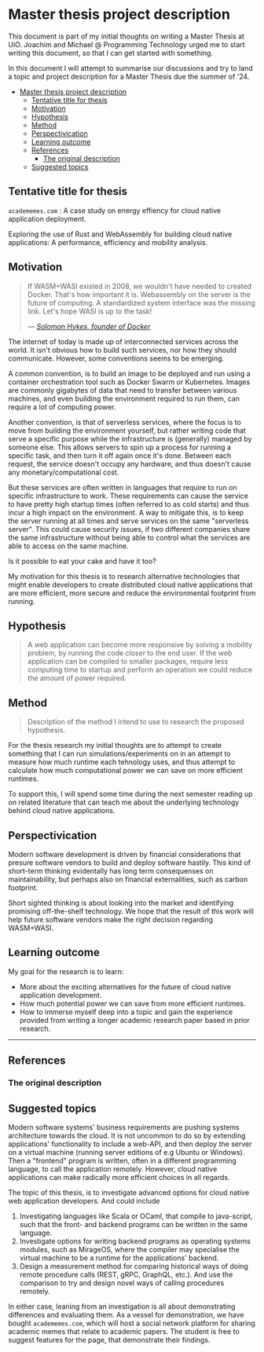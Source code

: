 # Master thesis project description

This document is part of my initial thoughts on writing a Master Thesis at UiO.
Joachim and Michael @ Programming Technology urged me to start writing this
document, so that I can get started with something.

In this document I will attempt to summarise our discussions and try to land a
topic and project description for a Master Thesis due the summer of '24.

<!--toc:start-->

- [Master thesis project description](#master-thesis-project-description)
  - [Tentative title for thesis](#tentative-title-for-thesis)
  - [Motivation](#motivation)
  - [Hypothesis](#hypothesis)
  - [Method](#method)
  - [Perspectivication](#perspectivication)
  - [Learning outcome](#learning-outcome)
  - [References](#references)
    - [The original description](#the-original-description)
  - [Suggested topics](#suggested-topics)

<!--toc:end-->

## Tentative title for thesis

<!-- Suggestion from Joachim. -->

`academemes.com` : A case study on energy effiency for cloud native application
deployment.

Exploring the use of Rust and WebAssembly for building cloud native
applications: A performance, efficiency and mobility analysis.

## Motivation

> If WASM+WASI existed in 2008, we wouldn't have needed to created Docker.
> That's how important it is. Webassembly on the server is the future of
> computing. A standardized system interface was the missing link. Let's hope
> WASI is up to the task!
>
> &mdash;
> [_Solomon Hykes, founder of Docker_](https://twitter.com/solomonstre/status/1111004913222324225?lang=en)

<!-- What is the general topic. -->

The internet of today is made up of interconnected services across the world. It
isn't obvious how to build such services, nor how they should communicate.
However, some conventions seems to be emerging.

<!-- A presentation of one such conventions -->

A common convention, is to build an image to be deployed and run using a
container orchestration tool such as Docker Swarm or Kubernetes. Images are
commonly gigabytes of data that need to transfer between various machines, and
even building the environment required to run them, can require a lot of
computing power.

<!-- A presentation of another convention -->

Another convention, is that of serverless services, where the focus is to move
from building the environment yourself, but rather writing code that serve a
specific purpose while the infrastructure is (generally) managed by someone
else. This allows servers to spin up a process for running a specific task, and
then turn it off again once it's done. Between each request, the service doesn't
occupy any hardware, and thus doesn't cause any monetary/computational cost.

<!-- Potential issues related to the previous conventions -->

But these services are often written in languages that require to run on
specific infrastructure to work. These requirements can cause the service to
have pretty high startup times (often referred to as cold starts) and thus incur
a high impact on the environment. A way to mitigate this, is to keep the server
running at all times and serve services on the same "serverless server". This
could cause security issues, if two different companies share the same
infrastructure without being able to control what the services are able to
access on the same machine.

<!-- Present the basis for my motivation based on the issue related to the
conventions above -->

Is it possible to eat your cake and have it too?

My motivation for this thesis is to research alternative technologies that might
enable developers to create distributed cloud native applications that are more
efficient, more secure and reduce the environmental footprint from running.

## Hypothesis

<!-- from Joachim : it seems to me like you are trying to express two
different hypothesis here. Decide if your thesis is about mobility, or about
deployment/orchestration. It sounds to me (based on the introduction), that
you are converging on deployment. So the hypothesis should say "We can use
technology T to solve problem X, and in doing so, we can build and deploy
webapplications more efficiently than that which is the current
convention". The hypothesis doesn't have to hold (your thesis is about doing
the investigation, and concluding if it holds or not). -->

> A web application can become more responsive by solving a mobility problem, by
> running the code closer to the end user. If the web application can be
> compiled to smaller packages, require less computing time to startup and
> perform an operation we could reduce the amount of power required.

## Method

> Description of the method I intend to use to research the proposed hypothesis.

For the thesis research my initial thoughts are to attempt to create something
that I can run simulations/experiments on in an attempt to measure how much
runtime each tehnology uses, and thus attempt to calculate how much
computational power we can save on more efficient runtimes.

<!-- from Joachim : Good, but can you design a more precise initial
"measuring stick". Say, a list of 5 parameters that you think are important,
and a description of how you intend to measure them?-->
<!-- My measuring stick 🥍 -->

To support this, I will spend some time during the next semester reading up on
related literature that can teach me about the underlying technology behind
cloud native applications.

## Perspectivication

Modern software development is driven by financial considerations that
presure software vendors to build and deploy software hastily. This kind of
short-term thinking evidentally has long term consequenses on maintainability,
but perhaps also on financial externalities, such as carbon footprint.

Short sighted thinking is about looking into the market and identifying
promising off-the-shelf technology. We hope that the result of this work
will help future software vendors make the right decision regarding WASM+WASI.

## Learning outcome

My goal for the research is to learn:

- More about the exciting alternatives for the future of cloud native
  application development.
- How much potential power we can save from more efficient runtimes.
- How to immerse myself deep into a topic and gain the experience provided from
  writing a longer academic research paper based in prior research.

---

## References

### The original description

## Suggested topics

Modern software systems' business requirements are pushing systems architecture
towards the cloud. It is not uncommon to do so by extending applications'
functionality to include a web-API, and then deploy the server on a virtual
machine (running server editions of e.g Ubuntu or Windows). Then a "frontend"
program is written, often in a different programming language, to call the
application remotely. However, cloud native applications can make radically more
efficient choices in all regards.

The topic of this thesis, is to investigate advanced options for cloud native
web application developers. And could include

1. Investigating languages like Scala or OCaml, that compile to java-script,
   such that the front- and backend programs can be written in the same
   language.
2. Investigate options for writing backend programs as operating systems
   modules, such as MirageOS, where the compiler may specialise the virtual
   machine to be a runtime for the applications' backend.
3. Design a measurement method for comparing historical ways of doing remote
   procedure calls (REST, gRPC, GraphQL, etc.). And use the comparison to try
   and design novel ways of calling procedures remotely.

In either case, leaning from an investigation is all about demonstrating
differences and evaluating them. As a vessel for demonstration, we have bought
`academemes.com`, which will host a social network platform for sharing academic
memes that relate to academic papers. The student is free to suggest features
for the page, that demonstrate their findings.
